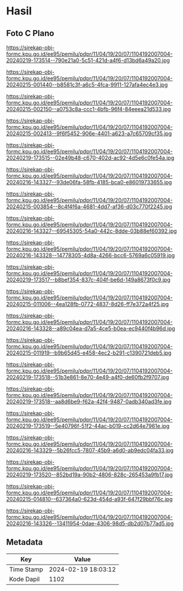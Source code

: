 # Hasil

## Foto C Plano

https://sirekap-obj-formc.kpu.go.id/ee95/pemilu/pdpr/11/04/19/20/07/1104192007004-20240219-173514--790e21a0-5c51-421d-a4f6-d13bd6a49a20.jpg

https://sirekap-obj-formc.kpu.go.id/ee95/pemilu/pdpr/11/04/19/20/07/1104192007004-20240215-001440--b8581c3f-a6c5-4fca-9911-127afa4ec4e3.jpg

https://sirekap-obj-formc.kpu.go.id/ee95/pemilu/pdpr/11/04/19/20/07/1104192007004-20240215-002150--a0753c8a-ccc1-4bfb-96f4-84eeea21d533.jpg

https://sirekap-obj-formc.kpu.go.id/ee95/pemilu/pdpr/11/04/19/20/07/1104192007004-20240215-002413--9f6f5452-906e-4401-a623-a7c65709cf35.jpg

https://sirekap-obj-formc.kpu.go.id/ee95/pemilu/pdpr/11/04/19/20/07/1104192007004-20240219-173515--02e49b48-c670-402d-ac92-4d5e6c0fe54a.jpg

https://sirekap-obj-formc.kpu.go.id/ee95/pemilu/pdpr/11/04/19/20/07/1104192007004-20240216-143327--93de06fa-58fb-4185-bca0-e86019733655.jpg

https://sirekap-obj-formc.kpu.go.id/ee95/pemilu/pdpr/11/04/19/20/07/1104192007004-20240215-003854--8c4f4f6a-4681-4dd7-af36-d03c770f2245.jpg

https://sirekap-obj-formc.kpu.go.id/ee95/pemilu/pdpr/11/04/19/20/07/1104192007004-20240216-143327--69545305-54a0-442c-8dde-03b88ef60392.jpg

https://sirekap-obj-formc.kpu.go.id/ee95/pemilu/pdpr/11/04/19/20/07/1104192007004-20240216-143328--14778305-4d8a-4266-bcc6-5769a6c05919.jpg

https://sirekap-obj-formc.kpu.go.id/ee95/pemilu/pdpr/11/04/19/20/07/1104192007004-20240219-173517--b8bef354-837c-404f-be6d-149a8673f0c9.jpg

https://sirekap-obj-formc.kpu.go.id/ee95/pemilu/pdpr/11/04/19/20/07/1104192007004-20240215-011006--4ea128fb-0772-4837-8d26-ff7e372a4f25.jpg

https://sirekap-obj-formc.kpu.go.id/ee95/pemilu/pdpr/11/04/19/20/07/1104192007004-20240216-143328--a89c04ea-d7a5-4ce5-b0ea-ec9440f4b96d.jpg

https://sirekap-obj-formc.kpu.go.id/ee95/pemilu/pdpr/11/04/19/20/07/1104192007004-20240215-011919--b9b65d45-e458-4ec2-b291-c1390721deb5.jpg

https://sirekap-obj-formc.kpu.go.id/ee95/pemilu/pdpr/11/04/19/20/07/1104192007004-20240219-173518--51b3e861-8e70-4e49-a4f0-de60fb2f9707.jpg

https://sirekap-obj-formc.kpu.go.id/ee95/pemilu/pdpr/11/04/19/20/07/1104192007004-20240219-173518--aa8d6be9-f62a-42f4-9487-0adb340ad3fe.jpg

https://sirekap-obj-formc.kpu.go.id/ee95/pemilu/pdpr/11/04/19/20/07/1104192007004-20240219-173519--5e40796f-51f2-44ac-b019-cc2d64e7961e.jpg

https://sirekap-obj-formc.kpu.go.id/ee95/pemilu/pdpr/11/04/19/20/07/1104192007004-20240216-143329--5b26fcc5-7807-45b9-a6d0-ab9edc04fa33.jpg

https://sirekap-obj-formc.kpu.go.id/ee95/pemilu/pdpr/11/04/19/20/07/1104192007004-20240219-173520--852bd19a-90b2-4806-828c-265453a9fb17.jpg

https://sirekap-obj-formc.kpu.go.id/ee95/pemilu/pdpr/11/04/19/20/07/1104192007004-20240215-014810--637364a0-623d-454d-a93f-647f29bbf76c.jpg

https://sirekap-obj-formc.kpu.go.id/ee95/pemilu/pdpr/11/04/19/20/07/1104192007004-20240216-143326--13411954-0dae-4306-98d5-db2d07b77ad5.jpg


## Metadata

| Key        | Value               |
| ---------- | ------------------- |
| Time Stamp | 2024-02-19 18:03:12 |
| Kode Dapil | 1102                |



